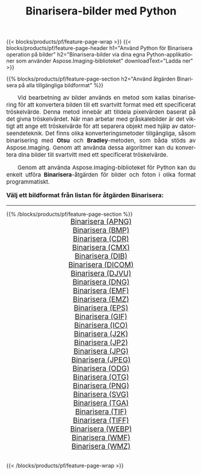 ﻿---
title: Binarisera-bilder med Python 
weight: 3920
url: /sv/python-net/binarize/ 
lang: sv
langdirlevel: 2
locales: zh-hans,ja,it,ru,de,es,fr,nl,id,lt,pl,pt,vi,tr,ko,zh-hant,ar,hi,th,sv,cs,uk,he
description: Tillämpa Aspose.Imaging-biblioteket på Binarisera-bilder och foton med dina egna Python-applikationer och server-API:er.
---

{{< blocks/products/pf/feature-page-wrap >}}
{{< blocks/products/pf/feature-page-header h1="Använd Python för Binarisera operation på bilder" h2="Binarisera-bilder via dina egna Python-applikationer som använder Aspose.Imaging-biblioteket" downloadText="Ladda ner" >}}


{{% blocks/products/pf/feature-page-section  h2="Använd åtgärden Binarisera på alla tillgängliga bildformat" %}}
<p align="justify" style="text-indent:2em;font-size:15px;">
Vid bearbetning av bilder används en metod som kallas binarisering för att konvertera bilden till ett svartvitt format med ett specificerat tröskelvärde. Denna metod innebär att tilldela pixelvärden baserat på det givna tröskelvärdet. När man arbetar med gråskalebilder är det viktigt att ange ett tröskelvärde för att separera objekt med hjälp av datorseendeteknik. Det finns olika konverteringsmetoder tillgängliga, såsom binarisering med <b>Otsu</b> och <b>Bradley</b>-metoden, som båda stöds av Aspose.Imaging. Genom att använda dessa algoritmer kan du konvertera dina bilder till svartvitt med ett specificerat tröskelvärde.
</p>
<p align="justify" style="text-indent:2em;font-size:15px;">
Genom att använda Aspose.Imaging-biblioteket för Python kan du enkelt utföra <b>Binarisera</b>-åtgärden för bilder och foton i olika format programmatiskt.
</p>
<h3 style="margin-top:16px;">
Välj ett bildformat från listan för åtgärden Binarisera:
</h3>
<hr/>
{{% /blocks/products/pf/feature-page-section %}}
<div class="container-fluid productfamilypage bg-gray">
    <div class="convertypes bg-gray agp-content section">
        <div class="container">
		<div class="row other-converters" style="gap: 10px;font-size: 19px;text-align:center;">
		    <div class='col-md-3 other-converter remove-lp remove-rp'><a href="/imaging/sv/python-net/binarize/apng/" style="padding:15px;">Binarisera (APNG)</a></div><div class='col-md-3 other-converter remove-lp remove-rp'><a href="/imaging/sv/python-net/binarize/bmp/" style="padding:15px;">Binarisera (BMP)</a></div><div class='col-md-3 other-converter remove-lp remove-rp'><a href="/imaging/sv/python-net/binarize/cdr/" style="padding:15px;">Binarisera (CDR)</a></div><div class='col-md-3 other-converter remove-lp remove-rp'><a href="/imaging/sv/python-net/binarize/cmx/" style="padding:15px;">Binarisera (CMX)</a></div><div class='col-md-3 other-converter remove-lp remove-rp'><a href="/imaging/sv/python-net/binarize/dib/" style="padding:15px;">Binarisera (DIB)</a></div><div class='col-md-3 other-converter remove-lp remove-rp'><a href="/imaging/sv/python-net/binarize/dicom/" style="padding:15px;">Binarisera (DICOM)</a></div><div class='col-md-3 other-converter remove-lp remove-rp'><a href="/imaging/sv/python-net/binarize/djvu/" style="padding:15px;">Binarisera (DJVU)</a></div><div class='col-md-3 other-converter remove-lp remove-rp'><a href="/imaging/sv/python-net/binarize/dng/" style="padding:15px;">Binarisera (DNG)</a></div><div class='col-md-3 other-converter remove-lp remove-rp'><a href="/imaging/sv/python-net/binarize/emf/" style="padding:15px;">Binarisera (EMF)</a></div><div class='col-md-3 other-converter remove-lp remove-rp'><a href="/imaging/sv/python-net/binarize/emz/" style="padding:15px;">Binarisera (EMZ)</a></div><div class='col-md-3 other-converter remove-lp remove-rp'><a href="/imaging/sv/python-net/binarize/eps/" style="padding:15px;">Binarisera (EPS)</a></div><div class='col-md-3 other-converter remove-lp remove-rp'><a href="/imaging/sv/python-net/binarize/gif/" style="padding:15px;">Binarisera (GIF)</a></div><div class='col-md-3 other-converter remove-lp remove-rp'><a href="/imaging/sv/python-net/binarize/ico/" style="padding:15px;">Binarisera (ICO)</a></div><div class='col-md-3 other-converter remove-lp remove-rp'><a href="/imaging/sv/python-net/binarize/j2k/" style="padding:15px;">Binarisera (J2K)</a></div><div class='col-md-3 other-converter remove-lp remove-rp'><a href="/imaging/sv/python-net/binarize/jp2/" style="padding:15px;">Binarisera (JP2)</a></div><div class='col-md-3 other-converter remove-lp remove-rp'><a href="/imaging/sv/python-net/binarize/jpg/" style="padding:15px;">Binarisera (JPG)</a></div><div class='col-md-3 other-converter remove-lp remove-rp'><a href="/imaging/sv/python-net/binarize/jpeg/" style="padding:15px;">Binarisera (JPEG)</a></div><div class='col-md-3 other-converter remove-lp remove-rp'><a href="/imaging/sv/python-net/binarize/odg/" style="padding:15px;">Binarisera (ODG)</a></div><div class='col-md-3 other-converter remove-lp remove-rp'><a href="/imaging/sv/python-net/binarize/otg/" style="padding:15px;">Binarisera (OTG)</a></div><div class='col-md-3 other-converter remove-lp remove-rp'><a href="/imaging/sv/python-net/binarize/png/" style="padding:15px;">Binarisera (PNG)</a></div><div class='col-md-3 other-converter remove-lp remove-rp'><a href="/imaging/sv/python-net/binarize/svg/" style="padding:15px;">Binarisera (SVG)</a></div><div class='col-md-3 other-converter remove-lp remove-rp'><a href="/imaging/sv/python-net/binarize/tga/" style="padding:15px;">Binarisera (TGA)</a></div><div class='col-md-3 other-converter remove-lp remove-rp'><a href="/imaging/sv/python-net/binarize/tif/" style="padding:15px;">Binarisera (TIF)</a></div><div class='col-md-3 other-converter remove-lp remove-rp'><a href="/imaging/sv/python-net/binarize/tiff/" style="padding:15px;">Binarisera (TIFF)</a></div><div class='col-md-3 other-converter remove-lp remove-rp'><a href="/imaging/sv/python-net/binarize/webp/" style="padding:15px;">Binarisera (WEBP)</a></div><div class='col-md-3 other-converter remove-lp remove-rp'><a href="/imaging/sv/python-net/binarize/wmf/" style="padding:15px;">Binarisera (WMF)</a></div><div class='col-md-3 other-converter remove-lp remove-rp'><a href="/imaging/sv/python-net/binarize/wmz/" style="padding:15px;">Binarisera (WMZ)</a></div>
                </div>
        </div>
    </div>
</div>
<br/>

{{< /blocks/products/pf/feature-page-wrap >}}
